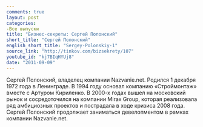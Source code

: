 ```yaml
---
comments: true
layout: post
categories:
-Все выпуски
title: "Бизнес-секреты: Сергей Полонский"
short_title: "Сергей Полонский"
english_short_title: "Sergey-Polonskiy-1"
source_link: "http://tinkov.com/bizsekrety/107"
youtube_id: "kj7BIqHYUj8"
date: "2011-09-09"
---
```

Сергей Полонский, владелец компании Nazvanie.net.
Родился 1 декабря 1972 года в Ленинграде. В 1994 году основал компанию «Строймонтаж» вместе с Артуром Кириленко. В 2000-х годах вышел на московский рынок и сосредоточился на компании Mirax Group, которая реализовала ряд амбициозных проектов и пострадала в ходе кризиса 2008 года. Сергей Полонский продолжает заниматься девелопментом в рамках компании Nazvanie.net.
